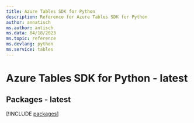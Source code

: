 ```yaml
---
title: Azure Tables SDK for Python
description: Reference for Azure Tables SDK for Python
author: annatisch
ms.author: antisch
ms.data: 04/18/2023
ms.topic: reference
ms.devlang: python
ms.service: tables
---
```

# Azure Tables SDK for Python - latest
## Packages - latest
[!INCLUDE [packages](tables-index.md)]